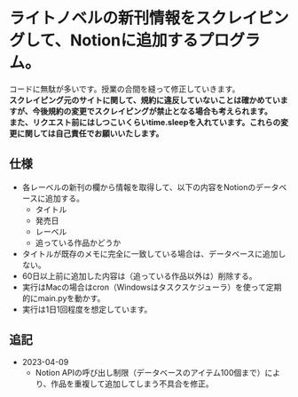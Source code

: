 # ライトノベルの新刊情報をスクレイピングして、Notionに追加するプログラム。

コードに無駄が多いです。授業の合間を縫って修正していきます。<br><b>スクレイピング元のサイトに関して、規約に違反していないことは確かめていますが、今後規約の変更でスクレイピングが禁止となる場合も考えられます。<br>また、リクエスト前にはしつこいくらいtime.sleepを入れています。これらの変更に関しては自己責任でお願いいたします。</b>

## 仕様

- 各レーベルの新刊の欄から情報を取得して、以下の内容をNotionのデータベースに追加する。
    - タイトル
    - 発売日
    - レーベル
    - 追っている作品かどうか
- タイトルが既存のメモに完全に一致している場合は、データベースに追加しない。
- 60日以上前に追加した内容は（追っている作品以外は）削除する。
- 実行はMacの場合はcron（Windowsはタスクスケジューラ）を使って定期的にmain.pyを動かす。
- 実行は1日1回程度を想定しています。

## 追記
- 2023-04-09
    - Notion APIの呼び出し制限（データベースのアイテム100個まで）により、作品を重複して追加してしまう不具合を修正。
